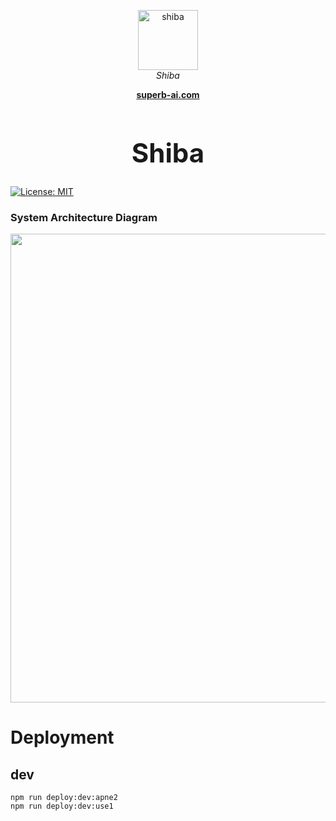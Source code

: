 <p align="center">
  <img src="https://img.icons8.com/fluent/96/000000/doge.png" alt="shiba" width="96px" height="96px"/>
  <br>
  <i>Shiba</i>
  <br/>
</p>

<p align="center">
  <a href="https://superb-ai.com"><strong>superb-ai.com</strong></a>
  <br>
</p>

<h1 align="center" style="font-size:300%;">Shiba</h1>

[![License: MIT](https://img.shields.io/badge/License-MIT-yellow.svg)](https://opensource.org/licenses/MIT)

### System Architecture Diagram

<img src="docs/diagrams/shiba_pipeline.png" width="750px">

# Deployment

## dev

```
npm run deploy:dev:apne2
npm run deploy:dev:use1
```
